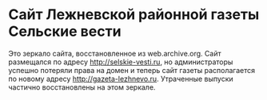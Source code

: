 # Сайт Лежневской районной газеты Сельские вести

Это зеркало сайта, восстановленное из web.archive.org. Сайт размещался по адресу
http://selskie-vesti.ru, но администраторы успешно потеряли права на домен и
теперь сайт газеты располагается по новому адресу http://gazeta-lezhnevo.ru.
Утраченные выпуски частично восстановлены на этом зеркале.
